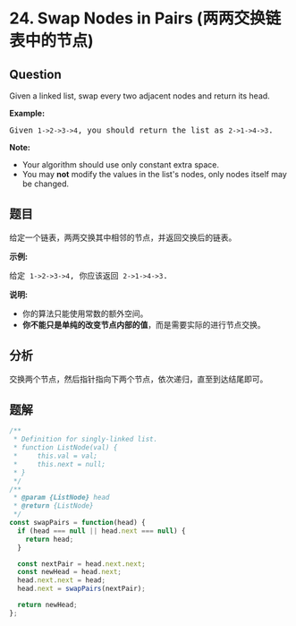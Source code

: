 # 24. Swap Nodes in Pairs (两两交换链表中的节点)

## Question

Given a linked list, swap every two adjacent nodes and return its head.

**Example:**

<pre>Given <code>1-&gt;2-&gt;3-&gt;4</code>, you should return the list as <code>2-&gt;1-&gt;4-&gt;3</code>.</pre>

**Note:**

-   Your algorithm should use only constant extra space.
-   You may **not** modify the values in the list's nodes, only nodes itself may be changed.

## 题目

给定一个链表，两两交换其中相邻的节点，并返回交换后的链表。

**示例:**

<pre>给定 <code>1-&gt;2-&gt;3-&gt;4</code>, 你应该返回 <code>2-&gt;1-&gt;4-&gt;3</code>.</pre>

**说明:**

-   你的算法只能使用常数的额外空间。
-   **你不能只是单纯的改变节点内部的值**，而是需要实际的进行节点交换。

## 分析

交换两个节点，然后指针指向下两个节点，依次递归，直至到达结尾即可。

## 题解

```javascript
/**
 * Definition for singly-linked list.
 * function ListNode(val) {
 *     this.val = val;
 *     this.next = null;
 * }
 */
/**
 * @param {ListNode} head
 * @return {ListNode}
 */
const swapPairs = function(head) {
  if (head === null || head.next === null) {
    return head;
  }

  const nextPair = head.next.next;
  const newHead = head.next;
  head.next.next = head;
  head.next = swapPairs(nextPair);

  return newHead;
};
```
